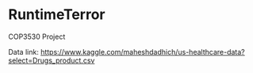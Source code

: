 # RuntimeTerror
COP3530 Project

Data link:
https://www.kaggle.com/maheshdadhich/us-healthcare-data?select=Drugs_product.csv

